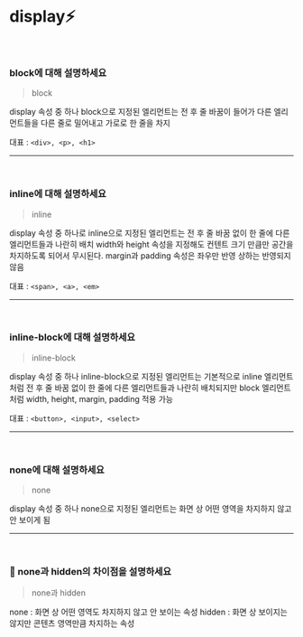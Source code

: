 # display⚡️

<br/>

### block에 대해 설명하세요

> block

display 속성 중 하나 block으로 지정된 엘리먼트는 전 후 줄 바꿈이 들어가 다른 엘리먼트들을 다른 줄로 밀어내고 가로로 한 줄을 차지

대표 : `<div>, <p>, <h1>`

---

<br/>

### inline에 대해 설명하세요

> inline

display 속성 중 하나로 inline으로 지정된 엘리먼트는 전 후 줄 바꿈 없이 한 줄에 다른 엘리먼트들과 나란히 배치
width와 height 속성을 지정해도 컨텐트 크기 만큼만 공간을 차지하도록 되어서 무시된다. margin과 padding 속성은 좌우만 반영 상하는 반영되지 않음

대표 : `<span>, <a>, <em>`

---

<br/>

### inline-block에 대해 설명하세요

> inline-block

display 속성 중 하나 inline-block으로 지정된 엘리먼트는 기본적으로 inline 엘리먼트처럼 전 후 줄 바꿈 없이 한 줄에 다른 엘리먼트들과 나란히 배치되지만 block 엘리먼트처럼 width, height, margin, padding 적용 가능

대표 : `<button>, <input>, <select>`

---

<br/>

### none에 대해 설명하세요

> none

display 속성 중 하나 none으로 지정된 엘리먼트는 화면 상 어떤 영역을 차지하지 않고 안 보이게 됨

---

<br/>

### 💫 none과 hidden의 차이점을 설명하세요

> none과 hidden

none : 화면 상 어떤 영역도 차지하지 않고 안 보이는 속성
hidden : 화면 상 보이지는 않지만 콘텐츠 영역만큼 차지하는 속성
